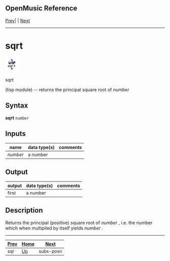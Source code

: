 OpenMusic Reference  
---  
[Prev](sqr)| | [Next](subs-posn)  
  
* * *

# sqrt

![](figures/functions/lisp/sqrt.png)

  
  
sqrt  
  
(lisp module) \-- returns the principal square root of  _number_   

## Syntax

   **sqrt**  ` number  `

## Inputs

name| data type(s)| comments  
---|---|---  
_number_ |  a number|  
  
## Output

output| data type(s)| comments  
---|---|---  
first| a number|  
  
## Description

Returns the principal (positive) square root of  _number_  , i.e. the number
which when multiplied by itself yields  _number_ .

* * *

[Prev](sqr)| [Home](index)| [Next](subs-posn)  
---|---|---  
sqr| [Up](funcref.main)| subs-posn

